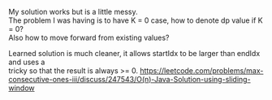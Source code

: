 My solution works but is a little messy.\
The problem I was having is to have K = 0 case, how to denote dp value if K = 0?\
Also how to move forward from existing values?

Learned solution is much cleaner, it allows startIdx to be larger than endIdx and uses a \
tricky so that the result is always >= 0.
https://leetcode.com/problems/max-consecutive-ones-iii/discuss/247543/O(n)-Java-Solution-using-sliding-window